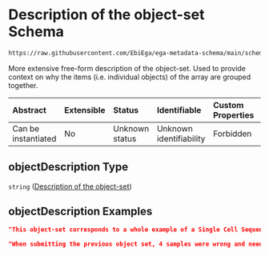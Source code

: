 # Description of the object-set Schema

```txt
https://raw.githubusercontent.com/EbiEga/ega-metadata-schema/main/schemas/EGA.object-set.json#/properties/objectDescription
```

More extensive free-form description of the object-set. Used to provide context on why the items (i.e. individual objects) of the array are grouped together.

| Abstract            | Extensible | Status         | Identifiable            | Custom Properties | Additional Properties | Access Restrictions | Defined In                                                                           |
| :------------------ | :--------- | :------------- | :---------------------- | :---------------- | :-------------------- | :------------------ | :----------------------------------------------------------------------------------- |
| Can be instantiated | No         | Unknown status | Unknown identifiability | Forbidden         | Allowed               | none                | [EGA.object-set.json\*](../../../schemas/EGA.object-set.json "open original schema") |

## objectDescription Type

`string` ([Description of the object-set](ega-15-properties-description-of-the-object-set.md))

## objectDescription Examples

```json
"This object-set corresponds to a whole example of a Single Cell Sequencing submission, being grouped together and submitted together."
```

```json
"When submitting the previous object set, 4 samples were wrong and need to be re-submitted, and that's the purpose of this object-set."
```
